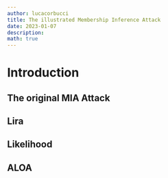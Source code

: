 ```yaml
---
author: lucacorbucci
title: The illustrated Membership Inference Attack
date: 2023-01-07
description: 
math: true
---
```


# Introduction

## The original MIA Attack

## Lira 

## Likelihood

## ALOA



